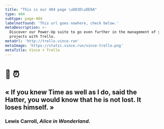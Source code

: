 ```yaml
---
title: "This is our 404 page \uD83D\uDE0A"
type: 404
subtype: page-404
labelnotfound: 'This url goes nowhere, check below.'
metaDescription: >-
  Discover our Power-Up suite to go even further in the management of your
  projects with Trello.
metaUrl: 'http://trello.vince.run'
metaImage: 'https://static.vince.run/vince-trello.png'
metaTitle: Vince + Trello
---
```

# 🐰 ⏰

## «  If you knew Time as well as I do, said the Hatter, you would know that he is not lost. It loses himself. »

### Lewis Carroll, *Alice in Wonderland.*

